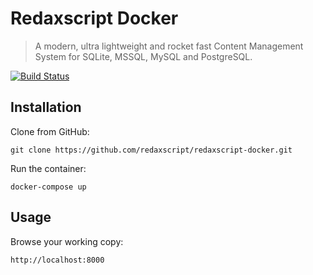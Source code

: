 Redaxscript Docker
==================

> A modern, ultra lightweight and rocket fast Content Management System for SQLite, MSSQL, MySQL and PostgreSQL.

[![Build Status](https://img.shields.io/github/workflow/status/redaxscript/redaxscript-docker/ci.svg)](https://github.com/redaxscript/redaxscript-docker/actions?query=workflow:ci)


Installation
------------

Clone from GitHub:

```
git clone https://github.com/redaxscript/redaxscript-docker.git
```

Run the container:

```
docker-compose up
```


Usage
-----

Browse your working copy:

```
http://localhost:8000
```
